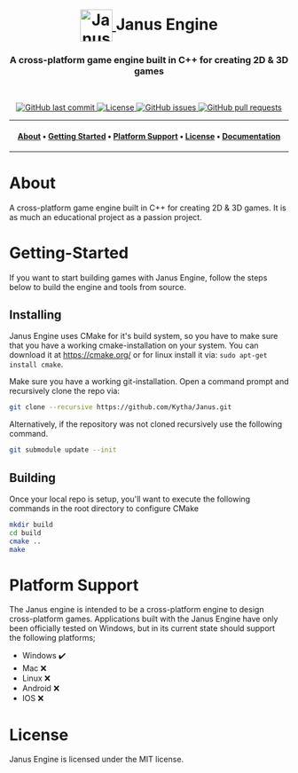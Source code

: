 <h1 align="center">
    <a href="https://github.com/Kytha/JanusEngine">
        <img src="var/docs/images/janusEngine.png" valign="middle" width="58" height="58" alt="Janus Engine Logo" />
    </a>
    <span valign="middle">
        Janus Engine
    </span>
</h1>

<h3 align="center">A cross-platform game engine built in C++ for creating 2D & 3D games</h3>

<br>

<p align="center">
    <a href="https://github.com/Kytha/JanusEngine/commits/master">
    <img src="https://img.shields.io/github/last-commit/Kytha/JanusEngine.svg?style=for-the-badge&logo=github&logoColor=white"
         alt="GitHub last commit">
    <a href="https://github.com/Kytha/JanusEngine/blob/master/LICENSE.md">
    <img src="https://img.shields.io/github/license/Kytha/JanusEngine.svg?style=for-the-badge&logo=github&logoColor=white"
         alt="License">
    <a href="https://github.com/Kytha/JanusEngine/issues">
    <img src="https://img.shields.io/github/issues/Kytha/JanusEngine.svg?style=for-the-badge&logo=github&logoColor=white"
         alt="GitHub issues">
    <a href="https://github.com/Kytha/JanusEngine/pulls">
    <img src="https://img.shields.io/github/issues-pr-raw/Kytha/JanusEngine.svg?style=for-the-badge&logo=github&logoColor=white"
         alt="GitHub pull requests">
</p>

---

<h4 align="center">
  <a href="#About">About</a> •
  <a href="#Getting-Started">Getting Started</a> •
  <a href="#Platform-Support">Platform Support</a> •
  <a href="#License">License</a> •
  <a href="https://janusengine.com">Documentation</a>
</h4>

---

# About

A cross-platform game engine built in C++ for creating 2D & 3D games. It is as much an educational project as a passion project.

# Getting-Started

If you want to start building games with Janus Engine, follow the steps below to build the engine and tools from source.

## Installing

Janus Engine uses CMake for it's build system, so you have to make sure that you have a working cmake-installation on your system. You can download it at https://cmake.org/ or for linux install it via: `sudo apt-get install cmake`.

Make sure you have a working git-installation. Open a command prompt and recursively clone the repo via:

```bash
git clone --recursive https://github.com/Kytha/Janus.git
```

Alternatively, if the repository was not cloned recursively use the following command.

```bash
git submodule update --init
```

## Building

Once your local repo is setup, you'll want to execute the following commands in the root directory to configure CMake

```bash
mkdir build
cd build
cmake ..
make
```

# Platform Support

The Janus engine is intended to be a cross-platform engine to design cross-platform games. Applications built with the Janus Engine have only been officially tested on Windows, but in its current state should support the following platforms;

- Windows ✔️
- Mac ❌
- Linux ❌
- Android ❌
- IOS ❌

# License

Janus Engine is licensed under the MIT license.
